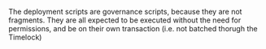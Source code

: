 The deployment scripts are governance scripts, because they are not fragments. They are all expected to be executed without the need for permissions, and be on their own transaction (i.e. not batched thorugh the Timelock)
